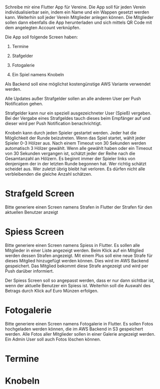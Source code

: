 Schreibe mir eine Flutter App für Vereine. Die App soll für jeden Verein individualisierbar sein, indem ein Name und ein Wappen gesetzt werden kann. Weiterhin soll jeder Verein Mitglieder anlegen können. Die Mitglieder sollen dann ebenfalls die App herunterladen und sich mittels QR Code mit dem angelegten Account verknüpfen. 

Die App soll folgende Screen haben: 

1. Termine 

2. Stafgelder 

3. Fotogalerie 

4. Ein Spiel namens Knobeln

Als Backend soll eine möglichst kostengünstige AWS Variante verwendet werden.

Alle Updates außer Strafgelder sollen an alle anderen User per Push Notification gehen.

Strafgelder kann nur ein speziell ausgezeichneter User (Spieß) vergeben. Bei der Vergabe eines Strafgeldes tauch dieses beim Empfänger auf und dieser wird per Push Notification benachrichtigt.

Knobeln kann durch jeden Spieler gestartet werden. Jeder hat die Möglichkeit der Runde beizutreten. Wenn das Spiel startet, wählt jeder Spieler 0-3 Hölzer aus. Nach einem Timeout von 30 Sekunden werden automatisch 3 Hölzer gewählt. Wenn alle gewählt haben oder ein Timeout von 30 Sekunden vergangen ist, schätzt jeder der Reihe nach die Gesamtanzahl an Hölzern. Es beginnt immer der Spieler links von denjenigem der in der letzten Runde begonnen hat. Wer richtig schätzt scheidet aus. Wer zuletzt übrig bleibt hat verloren. Es dürfen nicht alle verbleibenden die gleiche Anzahl schätzen.



# Strafgeld Screen
Bitte generiere einen Screen namens Strafen in Flutter der Strafen für den aktuellen Benutzer anzeigt

# Spiess Screen
Bitte generiere einen Screen namens Spiess in Flutter. Es sollen alle Mitglieder in einer Liste angezeigt werden. Beim Klick auf ein Mitglied werden dessen Strafen angezeigt. Mit einem Plus soll eine neue Strafe für dieses Mitglied hinzugefügt werden können. Dies wird im AWS Backend gespeichert. Das Mitglied bekommt diese Strafe angezeigt und wird per Push darüber informiert.

Der Spiess Screen soll so angepasst werden, dass er nur dann sichtbar ist, wenn der aktuelle Benutzer ein Spiess ist. Weiterhin soll die Auswahl des Betrags durch Klick auf Euro Münzen erfolgen. 
# Fotogalerie
Bitte generiere einen Screen namens Fotogalerie in Flutter. Es sollen Fotos hochgeladen werden können, die im AWS Backend in S3 gespeichert werden. Alle Fotos aller Mitglieder sollen in einer Galerie angezeigt werden. Ein Admin User soll auch Fotos löschen können.

# Termine

# Knobeln